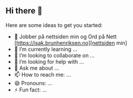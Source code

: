 ## Hi there 👋

Here are some ideas to get you started:

- 🔭 Jobber på nettsiden min og Ord på Nett [https://isak.brunhenriksen.no][nettsiden min]
- 🌱 I’m currently learning ...
- 👯 I’m looking to collaborate on ...
- 🤔 I’m looking for help with ...
- 💬 Ask me about ...
- 📫 How to reach me: ...
- 😄 Pronouns: ...
- ⚡ Fun fact: ...
